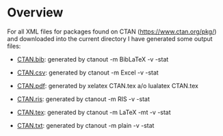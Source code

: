 # Overview

For all XML files for packages found on CTAN (https://www.ctan.org/pkg/) and downloaded 
into the current directory I have generated some output files:

* [CTAN.bib](./CTAN.bib "generated by ctanout -m BibLaTeX -v -stat"): 
   generated by ctanout -m BibLaTeX -v -stat

* [CTAN.csv](./CTAN.csv "generated by ctanout -m Excel -v -stat"): 
   generated by ctanout -m Excel -v -stat 

* [CTAN.pdf](./CTAN.pdf "generated by xelatex CTAN.tex a/o lualatex CTAN.tex"): 
   generated by xelatex CTAN.tex a/o lualatex CTAN.tex

* [CTAN.ris](./CTAN.ris "generated by ctanout -m RIS -v -stat"): 
   generated by ctanout -m RIS -v -stat 

* [CTAN.tex](./CTAN.tex "generated by ctanout -m LaTeX -mt -v -stat"): 
   generated by ctanout -m LaTeX -mt -v -stat 

* [CTAN.txt](./CTAN.txt "generated by ctanout -m plain -v -stat"): 
   generated by ctanout -m plain -v -stat 


